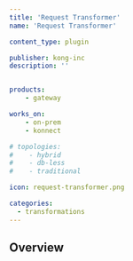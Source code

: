 ```yaml
---
title: 'Request Transformer'
name: 'Request Transformer'

content_type: plugin

publisher: kong-inc
description: ''


products:
    - gateway

works_on:
    - on-prem
    - konnect

# topologies:
#    - hybrid
#    - db-less
#    - traditional

icon: request-transformer.png

categories:
  - transformations
---
```


## Overview
